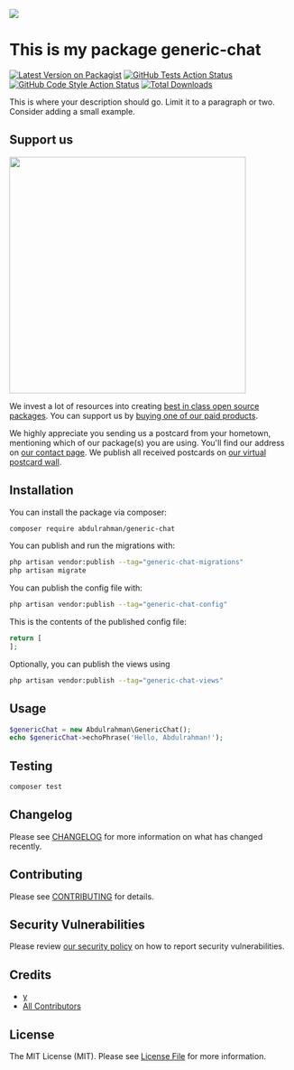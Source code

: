 
[<img src="https://github-ads.s3.eu-central-1.amazonaws.com/support-ukraine.svg?t=1" />](https://supportukrainenow.org)

# This is my package generic-chat

[![Latest Version on Packagist](https://img.shields.io/packagist/v/abdulrahman/generic-chat.svg?style=flat-square)](https://packagist.org/packages/abdulrahman/generic-chat)
[![GitHub Tests Action Status](https://img.shields.io/github/workflow/status/abdulrahman/generic-chat/run-tests?label=tests)](https://github.com/abdulrahman/generic-chat/actions?query=workflow%3Arun-tests+branch%3Amain)
[![GitHub Code Style Action Status](https://img.shields.io/github/workflow/status/abdulrahman/generic-chat/Check%20&%20fix%20styling?label=code%20style)](https://github.com/abdulrahman/generic-chat/actions?query=workflow%3A"Check+%26+fix+styling"+branch%3Amain)
[![Total Downloads](https://img.shields.io/packagist/dt/abdulrahman/generic-chat.svg?style=flat-square)](https://packagist.org/packages/abdulrahman/generic-chat)

This is where your description should go. Limit it to a paragraph or two. Consider adding a small example.

## Support us

[<img src="https://github-ads.s3.eu-central-1.amazonaws.com/generic-chat.jpg?t=1" width="419px" />](https://spatie.be/github-ad-click/generic-chat)

We invest a lot of resources into creating [best in class open source packages](https://spatie.be/open-source). You can support us by [buying one of our paid products](https://spatie.be/open-source/support-us).

We highly appreciate you sending us a postcard from your hometown, mentioning which of our package(s) you are using. You'll find our address on [our contact page](https://spatie.be/about-us). We publish all received postcards on [our virtual postcard wall](https://spatie.be/open-source/postcards).

## Installation

You can install the package via composer:

```bash
composer require abdulrahman/generic-chat
```

You can publish and run the migrations with:

```bash
php artisan vendor:publish --tag="generic-chat-migrations"
php artisan migrate
```

You can publish the config file with:

```bash
php artisan vendor:publish --tag="generic-chat-config"
```

This is the contents of the published config file:

```php
return [
];
```

Optionally, you can publish the views using

```bash
php artisan vendor:publish --tag="generic-chat-views"
```

## Usage

```php
$genericChat = new Abdulrahman\GenericChat();
echo $genericChat->echoPhrase('Hello, Abdulrahman!');
```

## Testing

```bash
composer test
```

## Changelog

Please see [CHANGELOG](CHANGELOG.md) for more information on what has changed recently.

## Contributing

Please see [CONTRIBUTING](https://github.com/spatie/.github/blob/main/CONTRIBUTING.md) for details.

## Security Vulnerabilities

Please review [our security policy](../../security/policy) on how to report security vulnerabilities.

## Credits

- [y](https://github.com/abdulrahman)
- [All Contributors](../../contributors)

## License

The MIT License (MIT). Please see [License File](LICENSE.md) for more information.
